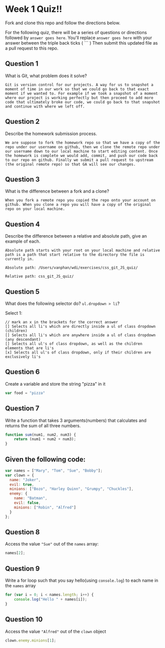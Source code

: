# Week 1 Quiz!!
Fork and clone this repo and follow the directions below.

For the following quiz, there will be a series of questions or directions followed by `answer goes here`. You'll replace `answer goes here` with your answer between the triple back ticks ( \`\`\` ) Then submit this updated file as a pull request to this repo.

## Question 1

What is Git, what problem does it solve?

```
Git is version control for our projects. A way for us to snapshot a moment of time in our work so that we could go back to that exact moment if we wanted to. For example if we took a snapshot of a moment where our project is working perfectly but then proceed to add more code that ultimately broke our code, we could go back to that snapshot and continue with where we left off.

```

## Question 2

Describe the homework submission process.

```
We are suppose to fork the homework repo so that we have a copy of the repo under our username on github, then we clone the remote repo under our username down to our local machine to start editing content. Once the homework is complete we would add, commit, and push our code back to our repo on github. Finally we submit a pull request to upstream (the original remote repo) so that GA will see our changes.

```

## Question 3

What is the difference between a fork and a clone?

```
When you fork a remote repo you copied the repo onto your account on github. When you clone a repo you will have a copy of the original repo on your local machine.

```

## Question 4

Describe the difference between a relative and absolute path, give an example of each.

```
Absolute path starts with your root on your local machine and relative path is a path that start relative to the directory the file is currently in.

Absolute path: /Users/vanphan/wdi/exercises/css_git_JS_quiz/

Relative path: css_git_JS_quiz/

```

## Question 5

What does the following selector do?  `ul.dropdown > li`?

Select 1:
```
// mark an x in the brackets for the correct answer
[] Selects all li's which are directly inside a ul of class dropdown (children)
[] Selects all li's which are anywhere inside a ul of class dropdown (any descendant)
[] Selects all ul's of class dropdown, as well as the children elements that are li's
[x] Selects all ul's of class dropdown, only if their children are exclusively li's
```

## Question 6

Create a variable and store the string "pizza" in it

```js
var food = "pizza"
```

## Question 7

Write a function that takes 3 arguments(numbers) that calculates and returns the sum of all three numbers. 

```js
function sum(num1, num2, num3) {
	return (num1 + num2 + num3);
}
```

## Given the following code:

```js
var names = ["Mary", "Tom", "Sue", "Bobby"];
var clown = {
  name: "Joker",
  evil: true,
  minions: ["Bozo", "Harley Quinn", "Grumpy", "Chuckles"],
  enemy: {
    name: "Batman",
    evil: false,
    minions: ["Robin", "Alfred"]  
  }
};
```

## Question 8

Access the value `"Sue"` out of the `names` array:

```js
names[2];
```

## Question 9

Write a for loop such that you say hello(using `console.log`) to each name in the `names` array

```js
for (var i = 0; i < names.length; i++) {
	console.log("Hello " + names[i]);
}
```

## Question 10

Access the value `"Alfred"` out of the `clown` object

```js
clown.enemy.minions[1];
```


